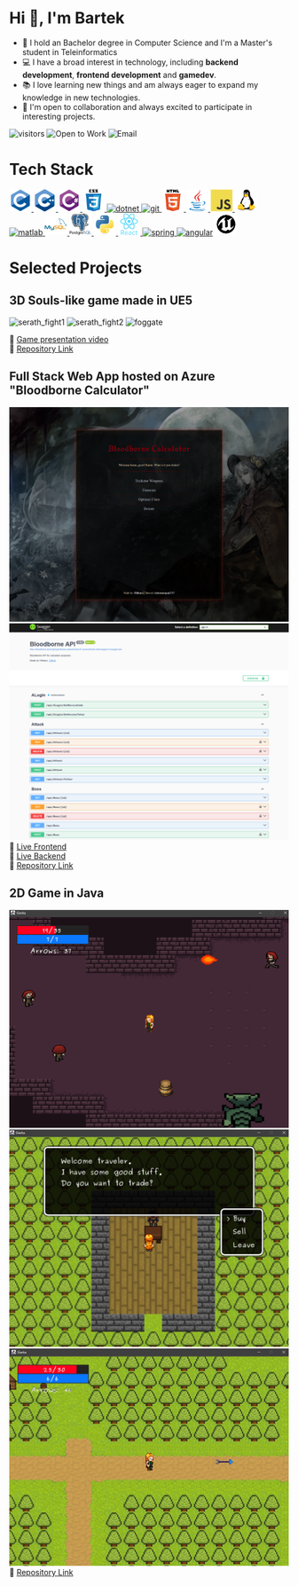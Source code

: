 <h1 align="left">Hi 👋, I'm Bartek</h1>

- 🌱 I hold an Bachelor degree in Computer Science and I'm a Master's student in Teleinformatics
- 💻 I have a broad interest in technology, including **backend development**, **frontend development** and **gamedev**.
- 📚 I love learning new things and am always eager to expand my knowledge in new technologies.
- 🤝 I'm open to collaboration and always excited to participate in interesting projects.

![visitors](https://visitor-badge.laobi.icu/badge?page_id=Hikkaruu.Hikkaruu) ![Open to Work](https://img.shields.io/badge/Open%20to-Work-brightgreen) ![Email](https://img.shields.io/badge/Email-wolinski2001%40wp.pl-lightgrey) 

# **Tech Stack**

<p align="left"> <a href="https://www.cprogramming.com/" target="_blank" rel="noreferrer"> <img src="https://raw.githubusercontent.com/devicons/devicon/master/icons/c/c-original.svg" alt="c" width="40" height="40"/> </a>
   <a href="https://www.w3schools.com/cpp/" target="_blank" rel="noreferrer"> <img src="https://raw.githubusercontent.com/devicons/devicon/master/icons/cplusplus/cplusplus-original.svg" alt="cplusplus" width="40" height="40"/><a href="https://www.w3schools.com/cs/" target="_blank" rel="noreferrer"> <img src="https://raw.githubusercontent.com/devicons/devicon/master/icons/csharp/csharp-original.svg" alt="csharp" width="40" height="40"/> </a>
  </a><a href="https://www.w3schools.com/css/" target="_blank" rel="noreferrer"> <img src="https://raw.githubusercontent.com/devicons/devicon/master/icons/css3/css3-original-wordmark.svg" alt="css3" width="40" height="40"/> </a> <a href="https://dotnet.microsoft.com/" target="_blank" rel="noreferrer"> <img src="https://upload.wikimedia.org/wikipedia/commons/thumb/7/7d/Microsoft_.NET_logo.svg/1024px-Microsoft_.NET_logo.svg.png" alt="dotnet" width="40" height="40"/> </a> <a href="https://git-scm.com/" target="_blank" rel="noreferrer"> <img src="https://www.vectorlogo.zone/logos/git-scm/git-scm-icon.svg" alt="git" width="40" height="40"/> </a>  <a href="https://www.w3.org/html/" target="_blank" rel="noreferrer"> <img src="https://raw.githubusercontent.com/devicons/devicon/master/icons/html5/html5-original-wordmark.svg" alt="html5" width="40" height="40"/> </a> <a href="https://www.java.com" target="_blank" rel="noreferrer"> <img src="https://raw.githubusercontent.com/devicons/devicon/master/icons/java/java-original.svg" alt="java" width="40" height="40"/> </a> <a href="https://developer.mozilla.org/en-US/docs/Web/JavaScript" target="_blank" rel="noreferrer"> <img src="https://raw.githubusercontent.com/devicons/devicon/master/icons/javascript/javascript-original.svg" alt="javascript" width="40" height="40"/> </a> <a href="https://www.linux.org/" target="_blank" rel="noreferrer"> <img src="https://raw.githubusercontent.com/devicons/devicon/master/icons/linux/linux-original.svg" alt="linux" width="40" height="40"/> </a> <a href="https://www.mathworks.com/" target="_blank" rel="noreferrer"> <img src="https://upload.wikimedia.org/wikipedia/commons/2/21/Matlab_Logo.png" alt="matlab" width="40" height="40"/> </a> <a href="https://www.mysql.com/" target="_blank" rel="noreferrer"> <img src="https://raw.githubusercontent.com/devicons/devicon/master/icons/mysql/mysql-original-wordmark.svg" alt="mysql" width="40" height="40"/> </a> <a href="https://www.postgresql.org" target="_blank" rel="noreferrer"> <img src="https://raw.githubusercontent.com/devicons/devicon/master/icons/postgresql/postgresql-original-wordmark.svg" alt="postgresql" width="40" height="40"/> </a> <a href="https://postman.com" target="_blank" rel="noreferrer"> </a> <a href="https://www.python.org" target="_blank" rel="noreferrer"> <img src="https://raw.githubusercontent.com/devicons/devicon/master/icons/python/python-original.svg" alt="python" width="40" height="40"/> </a> <a href="https://reactjs.org/" target="_blank" rel="noreferrer"> <img src="https://raw.githubusercontent.com/devicons/devicon/master/icons/react/react-original-wordmark.svg" alt="react" width="40" height="40"/> </a> <a href="https://spring.io/" target="_blank" rel="noreferrer"> <img src="https://upload.wikimedia.org/wikipedia/commons/thumb/7/79/Spring_Boot.svg/512px-Spring_Boot.svg.png" alt="spring" width="40" height="40"/> </a> 
<a href="https://angular.dev/"> <img src="https://raw.githubusercontent.com/marwin1991/profile-technology-icons/refs/heads/main/icons/angular.png" alt="angular" width="40" height="40"/></a>
<a href="https://unrealengine.com/" target="_blank" rel="noreferrer"> <img src="https://github.com/Hikkaruu/Hikkaruu/blob/main/ue.png" alt="unreal" width="40" height="40"/> </a> </p>



# **Selected Projects**

## 3D Souls-like game made in UE5
![serath_fight1](https://github.com/Hikkaruu/My-Bachelor-Thesis-UnrealEngine5Game/raw/main/serath3.gif)
![serath_fight2](https://github.com/Hikkaruu/My-Bachelor-Thesis-UnrealEngine5Game/raw/main/serath2.gif)
![foggate](https://github.com/Hikkaruu/My-Bachelor-Thesis-UnrealEngine5Game/raw/main/foggate.gif)

🔗 [Game presentation video](https://youtu.be/NJohudFNAXY)<br>
🔗 [Repository Link](https://github.com/Hikkaruu/My-Bachelor-Thesis-UnrealEngine5Game)


## Full Stack Web App hosted on Azure "Bloodborne Calculator"
![bbcalculator](https://github.com/Hikkaruu/BloodborneCalculator/blob/main/readmeimg/frontend_1.png)
![backend](https://github.com/Hikkaruu/BloodborneCalculator/blob/main/readmeimg/backend_1.png)
🔗 [Live Frontend](https://bloodborne-calculator-fpbcfydhbqb7c4ax.polandcentral-01.azurewebsites.net/)  
🔗 [Live Backend](https://bloodborne-api-bshjg7gybcfbc0eu.polandcentral-01.azurewebsites.net/swagger/index.html)<br>
🔗 [Repository Link](https://github.com/Hikkaruu/BloodborneCalculator)

## 2D Game in Java
![game1](https://github.com/Hikkaruu/Simple2DJavaGame/raw/main/screens/14.png)
![game2](https://github.com/Hikkaruu/Simple2DJavaGame/raw/main/screens/10.png)
![game3](https://github.com/Hikkaruu/Simple2DJavaGame/raw/main/screens/11.png)
🔗 [Repository Link](https://github.com/Hikkaruu/Simple2DJavaGame)
